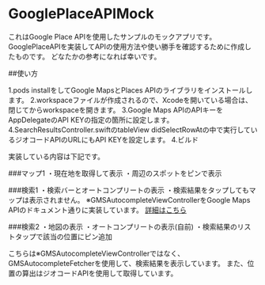 # GooglePlaceAPIMock
これはGoogle Place APIを使用したサンプルのモックアプリです。
GooglePlaceAPIを実装してAPIの使用方法や使い勝手を確認するために作成したものです。
どなたかの参考になれば幸いです。

##使い方

1.pods installをしてGoogle MapsとPlaces APIのライブラリをインストールします。
2.workspaceファイルが作成されるので、Xcodeを開いている場合は、閉じてからworkspaceを開きます。
3.Google Maps APIのAPIキーをAppDelegateのAPI KEYの指定の箇所に設定します。
4.SearchResultsController.swiftのtableView didSelectRowAtの中で実行しているジオコードAPIのURLにもAPI KEYを設定します。
4.ビルド

実装している内容は下記です。

###マップ1
・現在地を取得して表示
・周辺のスポットをピンで表示

###検索1
・検索バーとオートコンプリートの表示
・検索結果をタップしてもマップは表示されません。
※GMSAutocompleteViewControllerをGoogle Maps APIのドキュメント通りに実装しています。
[詳細はこちら](https://developers.google.com/places/ios-sdk/reference/interface_g_m_s_autocomplete_view_controller)

###検索2
・地図の表示
・オートコンプリートの表示(自前)
・検索結果のリストタップで該当の位置にピン追加

こちらは※GMSAutocompleteViewControllerではなく、GMSAutocompleteFetcherを使用して、検索結果を表示しています。
また、位置の算出はジオコードAPIを使用して取得しています。




